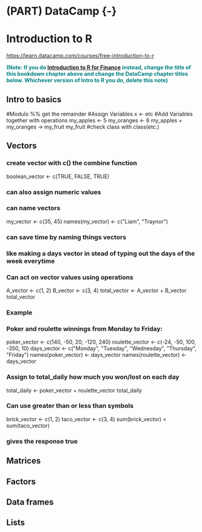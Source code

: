 # (PART) DataCamp {-} 

# Introduction to R

<https://learn.datacamp.com/courses/free-introduction-to-r>

<span style="color:teal;font-weight:bold">(Note: If you do [Introduction to R for Finance](https://learn.datacamp.com/courses/introduction-to-r-for-finance) instead, change the title of this bookdown chapter above and change the DataCamp chapter titles below. Whichever version of Intro to R you do, delete this note)</span>



## Intro to basics
#Modulo %% get the remainder
#Assign Variables x <- etc
#Add Variables together with operations
my_apples <- 5
my_oranges <- 6
my_apples + my_oranges -> my_fruit
my_fruit
#check class with class(etc.)



## Vectors
### create vector with c() the combine function
boolean_vector <- c(TRUE, FALSE, TRUE)
### can also assign numeric values
### can name vectors
my_vector <- c(35, 45)
names(my_vector) <- c("Liam", "Traynor")
### can save time by naming things vectors
### like making a days vector in stead of typing out the days of the week everytime
### Can act on vector values using operations
A_vector <- c(1, 2)
B_vector <- c(3, 4)
total_vector <- A_vector + B_vector
total_vector
### Example
### Poker and roulette winnings from Monday to Friday:
poker_vector <- c(140, -50, 20, -120, 240)
roulette_vector <- c(-24, -50, 100, -350, 10)
days_vector <- c("Monday", "Tuesday", "Wednesday", "Thursday", "Friday")
names(poker_vector) <- days_vector
names(roulette_vector) <- days_vector

### Assign to total_daily how much you won/lost on each day
total_daily <- poker_vector + roulette_vector
total_daily
### Can use greater than or less than symbols
brick_vector <- c(1, 2)
taco_vector <- c(3, 4)
sum(brick_vector) < sum(taco_vector)
### gives the response true



## Matrices


## Factors


## Data frames


## Lists